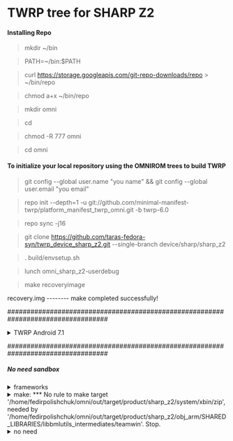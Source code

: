 # TWRP tree for SHARP Z2

#### Installing Repo

>mkdir ~/bin

>PATH=~/bin:$PATH

>curl https://storage.googleapis.com/git-repo-downloads/repo > ~/bin/repo

>chmod a+x ~/bin/repo

>mkdir omni

>cd

>chmod -R 777 omni  

>cd omni

#### To initialize your local repository using the OMNIROM trees to build TWRP

>git config --global user.name "you name" && git config --global user.email "you email"

>repo init --depth=1 -u git://github.com/minimal-manifest-twrp/platform_manifest_twrp_omni.git -b twrp-6.0

>repo sync -j16

>git clone https://github.com/taras-fedora-syn/twrp_device_sharp_z2.git --single-branch device/sharp/sharp_z2

>. build/envsetup.sh

>lunch omni_sharp_z2-userdebug

>make recoveryimage

recovery.img -------- make completed successfully!

##################################################################################
<details>  
  <summary>TWRP Android 7.1</summary>

>cd omni/bootable

>git clone https://github.com/omnirom/android_bootable_recovery.git -b android-7.1

>rm -rf recovery

>mv android_bootable_recovery recovery

>cd

>cd omni

>. build/envsetup.sh

>lunch omni_sharp_z2-userdebug

>make recoveryimage

recovery.img -------- make completed successfully!
</details>

##################################################################################

##### No need sandbox
<details>  
  <summary>frameworks</summary>
  cd omni
  
  git clone https://github.com/omnirom/android_frameworks_native.git -b android-6.0
  
  git clone https://github.com/omnirom/android_frameworks_av.git -b android-6.0
  
  cp -a android_frameworks_native frameworks/native
  
  cp -a android_frameworks_av frameworks/av
  
  rm -rf android_frameworks_native
  
  rm -rf android_frameworks_av
</details>
 
<details> 
  <summary>make: *** No rule to make target '/home/fedirpolishchuk/omni/out/target/product/sharp_z2/system/xbin/zip', needed by '/home/fedirpolishchuk/omni/out/target/product/sharp_z2/obj_arm/SHARED_LIBRARIES/libbmlutils_intermediates/teamwin'.  Stop.</summary>  
  cd omni
  
  cd out/target/product/sharp_z2/system
  
  mkdir xbin
  
  cd xbin
  
  nano zip
  
  Ctrl+O
  
  Enter
  
  Ctrl+X
  
  cd
  
  cd omni
</details>
 
<details>  
  <summary>no need</summary>

>export USE_NINJA=false

>export ALLOW_MISSING_DEPENDENCIES=true

minus TARGET_HW_DISK_ENCRYPTION = true  on BoardConfig.mk
</details>
